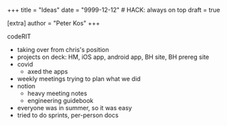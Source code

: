 +++
title = "Ideas"
date = "9999-12-12" # HACK: always on top
draft = true

[extra]
author = "Peter Kos"
+++



codeRIT


- taking over from chris's position
- projects on deck: HM, iOS app, android app, BH site, BH prereg site
- covid
    - axed the apps
- weekly meetings trying to plan what we did
- notion
    - heavy meeting notes
    - engineering guidebook
- everyone was in summer, so it was easy
- tried to do sprints, per-person docs

